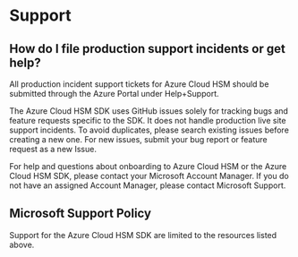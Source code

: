 # Support

## How do I file production support incidents or get help? 

All production incident support tickets for Azure Cloud HSM should be submitted through the Azure Portal under Help+Support. 

The Azure Cloud HSM SDK uses GitHub issues solely for tracking bugs and feature requests specific to the SDK. It does not handle production live site support incidents. To avoid duplicates, please search existing issues before creating a new one. For new issues, submit your bug report or feature request as a new Issue.

For help and questions about onboarding to Azure Cloud HSM or the Azure Cloud HSM SDK, please contact your Microsoft Account Manager. If you do not have an assigned Account Manager, please contact Microsoft Support.

## Microsoft Support Policy  

Support for the Azure Cloud HSM SDK are limited to the resources listed above.
